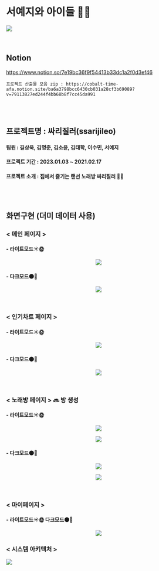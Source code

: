 # 서예지와 아이들 👩‍💻

<p>
<img src='https://user-images.githubusercontent.com/55950992/216389512-d0db4776-f7e7-4e68-b8f8-e52b85878618.png' />
</p>
<br />

## Notion

https://www.notion.so/7e19bc36f9f54413b33dc1a2f0d3ef46

```
프로젝트 산출물 모음 zip : https://cobalt-time-afa.notion.site/ba6a3798bcc6430cb031a28cf3b69089?v=79113827ed244f4bb68b8f7cc45da991
```

<br />
<br />

## 프로젝트명 : 싸리질러(ssarijileo)

#### 팀원 : 길상욱, 김명준, 김소윤, 김태학, 이수민, 서예지

#### 프로젝트 기간 : 2023.01.03 ~ 2021.02.17

#### 프로젝트 소개 : 집에서 즐기는 랜선 노래방 싸리질러 🎤🎵

<br />
<br />

## 화면구현 (더미 데이터 사용)

### < 메인 페이지 >

#### - 라이트모드☀️🌞

<p align="center">
  <img src="https://user-images.githubusercontent.com/55950992/216383661-67cac1b0-a888-4f90-96d7-8f526574d593.gif">
</p>

#### - 다크모드🌑🌚

<p align="center">
  <img src="https://user-images.githubusercontent.com/55950992/216384736-d1ec7acd-f2b2-4e4d-bd80-08aa00bfa249.gif">
</p>

<br />

### < 인기차트 페이지 >

#### - 라이트모드☀️🌞

<p align="center">
  <img src="https://user-images.githubusercontent.com/55950992/216384986-1fb371e2-6194-4c50-b82f-d9c8012e8d0b.gif">
</p>

#### - 다크모드🌑🌚

<p align="center">
  <img src="https://user-images.githubusercontent.com/55950992/216384971-d0e267ed-dffc-4ada-bdd1-4d9280e89789.gif">
</p>

<br />

### < 노래방 페이지 > 🔜 방 생성

#### - 라이트모드☀️🌞

<p align="center">
  <img src="https://user-images.githubusercontent.com/55950992/216385623-83f41768-67cf-4a15-a454-2b4b14837f43.gif">
</p>
<p align="center">
  <img src="https://user-images.githubusercontent.com/55950992/216385635-d9e7b204-b746-44a9-9dcc-319de7bdd549.gif">
</p>

#### - 다크모드🌑🌚

<p align="center">
  <img src="https://user-images.githubusercontent.com/55950992/216386022-742bf53a-9d31-463b-b059-f4bb91f7cf98.gif">
</p>
<p align="center">
  <img src="https://user-images.githubusercontent.com/55950992/216386032-3ea69690-81ec-45f5-b234-be3c25697d7c.gif">
</p>

<br />

### < 마이페이지 >

#### - 라이트모드☀️🌞 다크모드🌑🌚

<p align="center">
  <img src="https://user-images.githubusercontent.com/55950992/216386822-908346a3-e5f4-4752-9e37-aafe625a6403.gif">
</p>



### < 시스템 아키텍처 >

![](C:\Users\SSAFY\AppData\Roaming\marktext\images\2023-02-17-11-17-14-image.png) 
